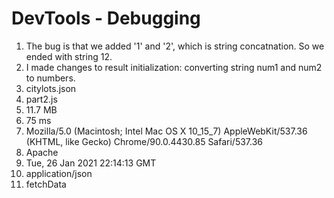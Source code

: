 # DevTools - Debugging
1. The bug is that we added '1' and '2', which is string concatnation. So we ended with string 12. 
2. I made changes to result initialization: converting string num1 and num2 to numbers. 
3. citylots.json
4. part2.js
5. 11.7 MB
6. 75 ms
7. Mozilla/5.0 (Macintosh; Intel Mac OS X 10_15_7) AppleWebKit/537.36 (KHTML, like Gecko) Chrome/90.0.4430.85 Safari/537.36
8. Apache
9. Tue, 26 Jan 2021 22:14:13 GMT
10. application/json
11. fetchData